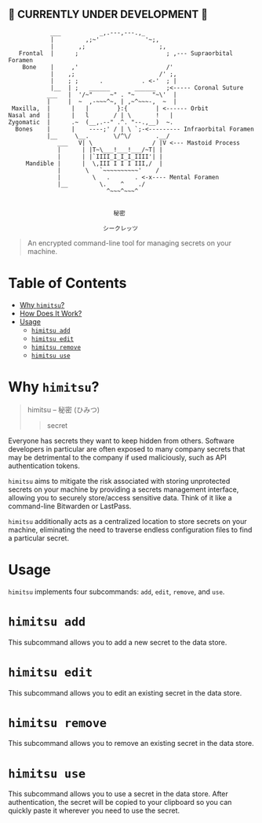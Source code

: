 ## 🚧 CURRENTLY UNDER DEVELOPMENT 🚧

```
            ___           _,.---,---.,_
            |         ,;~'             '~;,
            |       ,;                     ;,
   Frontal  |      ;                         ; ,--- Supraorbital Foramen
    Bone    |     ,'                         /'
            |    ,;                        /' ;,
            |    ; ;      .           . <-'  ; |
            |__  | ;   ______       ______   ;<----- Coronal Suture
           ___   |  '/~"     ~" . "~     "~\'  |
           |     |  ~  ,-~~~^~, | ,~^~~~-,  ~  |
 Maxilla,  |      |   |        }:{        | <------ Orbit
Nasal and  |      |   l       / | \       !   |
Zygomatic  |      .~  (__,.--" .^. "--.,__)  ~.
  Bones    |      |    ----;' / | \ `;-<--------- Infraorbital Foramen
           |__     \__.       \/^\/       .__/
              ___   V| \                 / |V <--- Mastoid Process
              |      | |T~\___!___!___/~T| |
              |      | |`IIII_I_I_I_IIII'| |
     Mandible |      |  \,III I I I III,/  |
              |       \   `~~~~~~~~~~'    /
              |         \   .       . <-x---- Mental Foramen
              |__         \.    ^    ./
                            ^~~~^~~~^


                              秘密

                           シークレッツ
```

> An encrypted command-line tool for managing secrets on your machine.

# Table of Contents

* [Why `himitsu`?](#why-himitsu)
* [How Does It Work?](#how-does-it-work)
* [Usage](#usage)
	+ [`himitsu add`](#himitsu-add)
	+ [`himitsu edit`](#himitsu-edit)
	+ [`himitsu remove`](#himitsu-remove)
	+ [`himitsu use`](#himitsu-use)

# Why `himitsu`?

> himitsu – 秘密 (ひみつ)
> > secret

Everyone has secrets they want to keep hidden from others. Software developers in particular are often exposed to many company secrets that may be detrimental to the company if used maliciously, such as API authentication tokens.

`himitsu` aims to mitigate the risk associated with storing unprotected secrets on your machine by providing a secrets management interface, allowing you to securely store/access sensitive data. Think of it like a command-line Bitwarden or LastPass.

`himitsu` additionally acts as a centralized location to store secrets on your machine, eliminating the need to traverse endless configuration files to find a particular secret.

# Usage

`himitsu` implements four subcommands: `add`, `edit`, `remove`, and `use`.

# `himitsu add`

This subcommand allows you to add a new secret to the data store.

# `himitsu edit`

This subcommand allows you to edit an existing secret in the data store.

# `himitsu remove`

This subcommand allows you to remove an existing secret in the data store.

# `himitsu use`

This subcommand allows you to use a secret in the data store. After authentication, the secret will be copied to your clipboard so you can quickly paste it wherever you need to use the secret.
